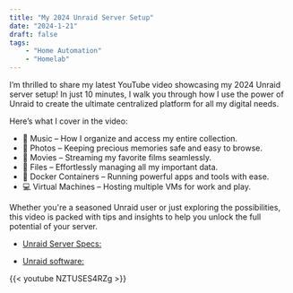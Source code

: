 ```yaml
---
title: "My 2024 Unraid Server Setup"
date: "2024-1-21"
draft: false
tags: 
    - "Home Automation"
    - "Homelab"
---
```




I’m thrilled to share my latest YouTube video showcasing my 2024 Unraid server setup! In just 10 minutes, I walk you through how I use the power of Unraid to create the ultimate centralized platform for all my digital needs.

Here’s what I cover in the video:
- 🎵 Music – How I organize and access my entire collection.
- 📸 Photos – Keeping precious memories safe and easy to browse.
- 🎥 Movies – Streaming my favorite films seamlessly.
- 📁 Files – Effortlessly managing all my important data.
- 🐳 Docker Containers – Running powerful apps and tools with ease.
- 💻 Virtual Machines – Hosting multiple VMs for work and play.

Whether you're a seasoned Unraid user or just exploring the possibilities, this video is packed with tips and insights to help you unlock the full potential of your server.

- [Unraid Server Specs:](https://pcpartpicker.com/user/gogorichie/saved/Wrnz6h)

- [Unraid software:](https://unraid.net/pricing?via=fbb210)

{{< youtube NZTUSES4RZg >}}